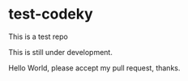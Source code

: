 # test-codeky

This is a test repo

This is still  under development.

Hello World, please accept my pull request, thanks.
